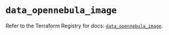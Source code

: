 # `data_opennebula_image`

Refer to the Terraform Registry for docs: [`data_opennebula_image`](https://registry.terraform.io/providers/opennebula/opennebula/1.5.0/docs/data-sources/image).
